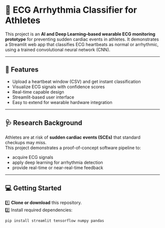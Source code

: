 # 🚀 ECG Arrhythmia Classifier for Athletes

This project is an **AI and Deep Learning–based wearable ECG monitoring prototype** for preventing sudden cardiac events in athletes. It demonstrates a Streamlit web app that classifies ECG heartbeats as normal or arrhythmic, using a trained convolutional neural network (CNN).

---

## 📌 Features

- Upload a heartbeat window (CSV) and get instant classification
- Visualize ECG signals with confidence scores
- Real-time capable design
- Streamlit-based user interface
- Easy to extend for wearable hardware integration

---

## 🩺 Research Background

Athletes are at risk of **sudden cardiac events (SCEs)** that standard checkups may miss.  
This project demonstrates a proof-of-concept software pipeline to:

- acquire ECG signals  
- apply deep learning for arrhythmia detection  
- provide real-time or near-real-time feedback  

---

## 💻 Getting Started

1️⃣ **Clone or download** this repository.  
2️⃣ Install required dependencies:

```bash
pip install streamlit tensorflow numpy pandas

